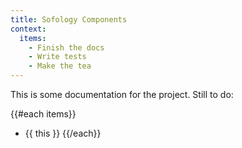 ```yaml
---
title: Sofology Components
context:
  items:
    - Finish the docs
    - Write tests
    - Make the tea
---
```


This is some documentation for the project. Still to do:

{{#each items}}
* {{ this }}
{{/each}}
